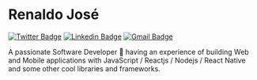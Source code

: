 # Renaldo José
[![Twitter Badge](https://img.shields.io/badge/-@renaldodev-37a0f4?style=flat-square&labelColor=37a0f4&logo=twitter&logoColor=white&link=https://twitter.com/renaldodev)](https://twitter.com/renaldodev) 
[![Linkedin Badge](https://img.shields.io/badge/-Renaldo%20José-37a0f4?style=flat-square&logo=Linkedin&logoColor=white&link=https://www.linkedin.com/in/renaldodev/)](https://www.linkedin.com/in/ranaldodev/) 
[![Gmail Badge](https://img.shields.io/badge/-renaldomateus77.dev@gmail.com-37a0f4?style=flat-square&logo=Gmail&logoColor=white&link=mailto:diego.schell.f@gmail.com)](mailto:renaldomateus77.dev@gmail.com)

A passionate Software Developer 🚀 having an experience of building Web and Mobile applications with JavaScript / Reactjs / Nodejs / React Native and some other cool libraries and frameworks.
